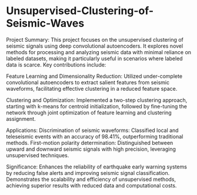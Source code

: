 # Unsupervised-Clustering-of-Seismic-Waves

Project Summary:
This project focuses on the unsupervised clustering of seismic signals using deep convolutional autoencoders. It explores novel methods for processing and analyzing seismic data with minimal reliance on labeled datasets, making it particularly useful in scenarios where labeled data is scarce. Key contributions include:

Feature Learning and Dimensionality Reduction:
Utilized under-complete convolutional autoencoders to extract salient features from seismic waveforms, facilitating effective clustering in a reduced feature space.

Clustering and Optimization:
Implemented a two-step clustering approach, starting with k-means for centroid initialization, followed by fine-tuning the network through joint optimization of feature learning and clustering assignment.

Applications:
Discrimination of seismic waveforms: Classified local and teleseismic events with an accuracy of 98.41%, outperforming traditional methods.
First-motion polarity determination: Distinguished between upward and downward seismic signals with high precision, leveraging unsupervised techniques.

Significance:
Enhances the reliability of earthquake early warning systems by reducing false alerts and improving seismic signal classification.
Demonstrates the scalability and efficiency of unsupervised methods, achieving superior results with reduced data and computational costs.
